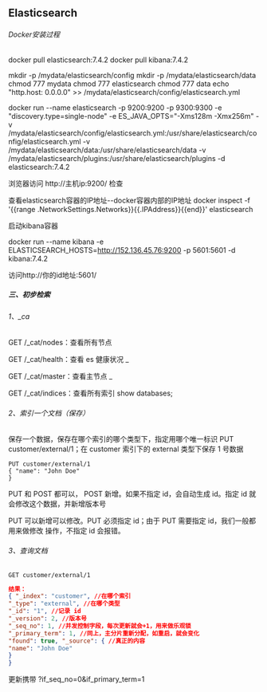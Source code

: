 ## Elasticsearch

###### Docker安装过程

docker pull elasticsearch:7.4.2
docker pull kibana:7.4.2

mkdir -p /mydata/elasticsearch/config
mkdir -p /mydata/elasticsearch/data
chmod 777 mydata
chmod 777 elasticsearch
chmod 777 data
echo "http.host: 0.0.0.0" >> /mydata/elasticsearch/config/elasticsearch.yml



docker run --name elasticsearch -p 9200:9200 -p 9300:9300 -e "discovery.type=single-node" -e ES_JAVA_OPTS="-Xms128m -Xmx256m" -v /mydata/elasticsearch/config/elasticsearch.yml:/usr/share/elasticsearch/config/elasticsearch.yml -v /mydata/elasticsearch/data:/usr/share/elasticsearch/data -v /mydata/elasticsearch/plugins:/usr/share/elasticsearch/plugins -d elasticsearch:7.4.2

浏览器访问 http://主机ip:9200/  检查



查看elasticsearch容器的IP地址--docker容器内部的IP地址
docker inspect -f '{{range .NetworkSettings.Networks}}{{.IPAddress}}{{end}}' elasticsearch

启动kibana容器

docker run --name kibana -e ELASTICSEARCH_HOSTS=http://152.136.45.76:9200 -p 5601:5601 -d kibana:7.4.2



访问http://你的id地址:5601/

##### 三、初步检索

###### 1、_ca

GET /_cat/nodes：查看所有节点 

GET /_cat/health：查看 es 健康状况 _

GET /_cat/master：查看主节点 _

GET /_cat/indices：查看所有索引 show databases;

###### 2、索引一个文档（保存）

保存一个数据，保存在哪个索引的哪个类型下，指定用哪个唯一标识 PUT customer/external/1；在 customer 索引下的 external 类型下保存 1 号数据

```
PUT customer/external/1
{ "name": "John Doe"
}
```

PUT 和 POST 都可以， POST 新增。如果不指定 id，会自动生成 id。指定 id 就会修改这个数据，并新增版本号 

PUT 可以新增可以修改。PUT 必须指定 id；由于 PUT 需要指定 id，我们一般都用来做修改 操作，不指定 id 会报错。

###### 3、查询文档

```http
GET customer/external/1 
```

```json
结果：
{ "_index": "customer", //在哪个索引
"_type": "external", //在哪个类型
"_id": "1", //记录 id
"_version": 2, //版本号
"_seq_no": 1, //并发控制字段，每次更新就会+1，用来做乐观锁
"_primary_term": 1, //同上，主分片重新分配，如重启，就会变化
"found": true, "_source": { //真正的内容
"name": "John Doe"
}
}
```

更新携带 ?if_seq_no=0&if_primary_term=1